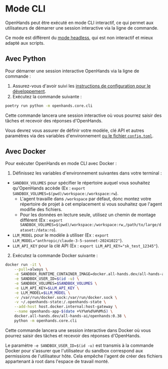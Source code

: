 # Mode CLI

OpenHands peut être exécuté en mode CLI interactif, ce qui permet aux utilisateurs de démarrer une session interactive via la ligne de commande.

Ce mode est différent du [mode headless](headless-mode), qui est non interactif et mieux adapté aux scripts.

## Avec Python

Pour démarrer une session interactive OpenHands via la ligne de commande :

1. Assurez-vous d'avoir suivi les [instructions de configuration pour le développement](https://github.com/All-Hands-AI/OpenHands/blob/main/Development.md).
2. Exécutez la commande suivante :

```bash
poetry run python -m openhands.core.cli
```

Cette commande lancera une session interactive où vous pourrez saisir des tâches et recevoir des réponses d'OpenHands.

Vous devrez vous assurer de définir votre modèle, clé API et autres paramètres via des variables d'environnement
[ou le fichier `config.toml`](https://github.com/All-Hands-AI/OpenHands/blob/main/config.template.toml).

## Avec Docker

Pour exécuter OpenHands en mode CLI avec Docker :

1. Définissez les variables d'environnement suivantes dans votre terminal :

- `SANDBOX_VOLUMES` pour spécifier le répertoire auquel vous souhaitez qu'OpenHands accède (Ex : `export SANDBOX_VOLUMES=$(pwd)/workspace:/workspace:rw`).
  - L'agent travaille dans `/workspace` par défaut, donc montez votre répertoire de projet à cet emplacement si vous souhaitez que l'agent modifie des fichiers.
  - Pour les données en lecture seule, utilisez un chemin de montage différent (Ex : `export SANDBOX_VOLUMES=$(pwd)/workspace:/workspace:rw,/path/to/large/dataset:/data:ro`).
- `LLM_MODEL` pour le modèle à utiliser (Ex : `export LLM_MODEL="anthropic/claude-3-5-sonnet-20241022"`).
- `LLM_API_KEY` pour la clé API (Ex : `export LLM_API_KEY="sk_test_12345"`).

2. Exécutez la commande Docker suivante :

```bash
docker run -it \
    --pull=always \
    -e SANDBOX_RUNTIME_CONTAINER_IMAGE=docker.all-hands.dev/all-hands-ai/runtime:0.38-nikolaik \
    -e SANDBOX_USER_ID=$(id -u) \
    -e SANDBOX_VOLUMES=$SANDBOX_VOLUMES \
    -e LLM_API_KEY=$LLM_API_KEY \
    -e LLM_MODEL=$LLM_MODEL \
    -v /var/run/docker.sock:/var/run/docker.sock \
    -v ~/.openhands-state:/.openhands-state \
    --add-host host.docker.internal:host-gateway \
    --name openhands-app-$(date +%Y%m%d%H%M%S) \
    docker.all-hands.dev/all-hands-ai/openhands:0.38 \
    python -m openhands.core.cli
```

Cette commande lancera une session interactive dans Docker où vous pourrez saisir des tâches et recevoir des réponses d'OpenHands.

Le paramètre `-e SANDBOX_USER_ID=$(id -u)` est transmis à la commande Docker pour s'assurer que l'utilisateur du sandbox correspond aux permissions de l'utilisateur hôte. Cela empêche l'agent de créer des fichiers appartenant à root dans l'espace de travail monté.
